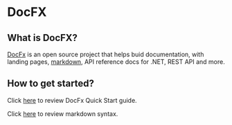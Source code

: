 # DocFX

## What is DocFX?

[DocFx](https://github.com/dotnet/docfx) is an open source project that helps buid documentation, with landing pages, [markdown](https://www.markdownguide.org/getting-started/), API reference docs for .NET, REST API and more.

## How to get started?

Click [here](https://dotnet.github.io/docfx/) to review DocFx Quick Start guide.

Click [here](https://docs.github.com/en/get-started/writing-on-github/getting-started-with-writing-and-formatting-on-github/basic-writing-and-formatting-syntax) to review markdown syntax.